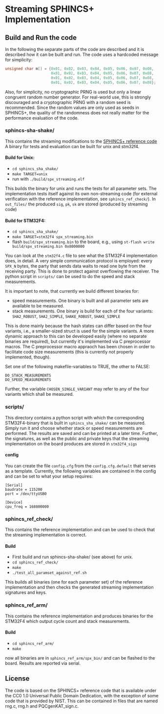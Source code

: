 # Streaming SPHINCS+ Implementation

## Build and Run the code

In the following the separate parts of the code are described and it is described how it can be built and run.
The code uses a hardcoded message for simplicity:

```c
unsigned char m[] = {0x01, 0x02, 0x03, 0x04, 0x05, 0x06, 0x07, 0x08,
                     0x01, 0x02, 0x03, 0x04, 0x05, 0x06, 0x07, 0x08,
                     0x01, 0x02, 0x03, 0x04, 0x05, 0x06, 0x07, 0x08,
                     0x01, 0x02, 0x03, 0x04, 0x05, 0x06, 0x07, 0x08};
``` 

Also, for simplicity, no cryptographic PRNG is used but only a linear congruent random number generator. 
For real-world use, this is strongly discouraged and a cryptographic PRNG with a random seed is recommended.
Since the random values are only used as seeds in SPHINCS+, the quality of the randomness does not really matter for the performance evaluation of the code.


### sphincs-sha-shake/

This contains the streaming modifications to the [SPHINCS+ reference code](https://github.com/sphincs/sphincsplus)
A binary for tests and evaluation can be built for unix and stm32f4.

#### Build for Unix:

* `cd sphincs_sha_shake/`
* `make TARGET=unix`
* run with `./build/spx_streaming.elf`

This builds the binary for unix and runs the tests for all parameter sets.
The implementation tests itself against its own non-streaming code (for external verification with the reference implementation, see `sphincs_ref_check/`).
In `out_files/` the produced `sig`, `pk`, `sk` are stored (produced by streaming code)

#### Build for STM32F4:

* `cd sphincs_sha_shake/`
* `make TARGET=stm32f4 spx_streaming.bin`
* flash `build/spx_streaming.bin` to the board, e.g., using `st-flash write build/spx_streaming.bin 0x8000000`

You can look at the `stm32f4.c` file to see what the STM32F4 implementation does, in detail.
A very simple communication protocol is employed: every `SPX_N` bytes, the party that sends data waits to read one byte from the receiving party.
This is done to protect against overflowing the receiver.
The python script in `scripts/` can be used to do the speed and stack measurements.

It is important to note, that currently we build different binaries for:

* speed measurements. One binary is built and all parameter sets are available to be measured.
* stack measurements. One binary is build for each of the four variants: `SHA2_ROBUST`, `SHA2_SIMPLE`, `SHAKE_ROBUST`, `SHAKE_SIMPLE`

This is done mainly because the hash states can differ based on the four variants, i.e., a smaller-sized struct is used for the simple variants.
A more dynamic approach to this can be developed easily (where no separate binaries are required), but currently it's implemented via C preprocessor macros.
The C preprocessor macro appraoch has been chosen in order to facilitate code size measurements (this is currently not properly implemented, though).

Set one of the following makefile-variables to TRUE, the other to FALSE:

```
DO_STACK_MEASUREMENTS
DO_SPEED_MEASUREMENTS
```

Further, the variable `CHOSEN_SINGLE_VARIANT` may refer to any of the four variants which shall be measured.


### scripts/

This directory contains a python script with which the corresponding STM32F4-binary that is built in `sphincs_sha_shake/` can be measured.
Simply run it and choose whether stack or speed measurements are performed.
The results are saved and can be printed at a later time.
Further, the signatures, as well as the public and private keys that the streaming implementation on the board produces are stored in `stm32f4_sigs`


#### config

You can create the file `config.cfg` from the `config.cfg.default` that serves as a template.
Currently, the following variables are contained in the config and can be set to what your setup requires:

```
[Serial]
baudrate = 115200
port = /dev/ttyUSB0

[Device]
cpu_freq = 168000000
```

### sphincs_ref_check/

This contains the reference implementation and can be used to check that the streaming implementation is correct.

#### Build

* First build and run sphincs-sha-shake/ (see above) for unix.
* `cd sphincs_ref_check/`
* `make`
* `./test_all_paramset_against_ref.sh`

This builds all binaries (one for each parameter set) of the reference implementation and then checks the generated streaming implementation signatures and keys.


### sphincs_ref_arm/

This contains the reference implementation and produces binaries for the STM32F4 which output cycle count and stack measurements.

#### Build 

* `cd sphincs_ref_arm/`
* `make`

now all binaries are in `sphincs_ref_arm/spx_bin/` and can be flashed to the board. Results are reported via serial.
          

## License
The code is based on the SPHINCS+ reference code that is available under the CC0 1.0 Universal Public Domain Dedication, 
with the exception of some code that is provided by NIST. 
This can be contained in files that are named rng.c, rng.h and PQCgenKAT_sign.c.
